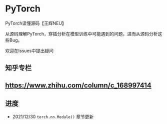 # PyTorch
PyTorch读懂源码【王辉NEU】

从源码理解PyTorch，穿插分析在模型训练中可能遇到的问题，进而从源码分析这些Bug。

欢迎在Issues中提出疑问

## 知乎专栏
https://www.zhihu.com/column/c_168997414
---
## 进度

- 2021/12/30 `torch.nn.Module()` 章节更新

